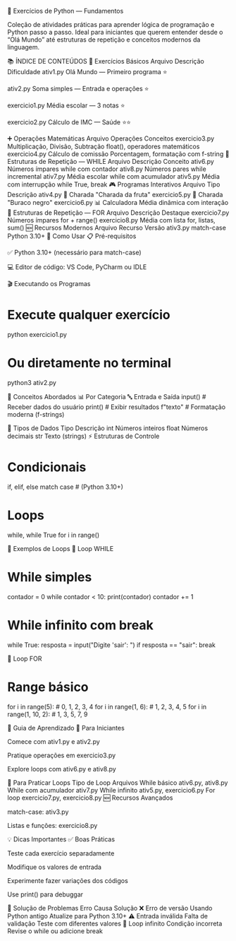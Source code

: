 🐍 Exercícios de Python — Fundamentos

Coleção de atividades práticas para aprender lógica de programação e Python passo a passo.
Ideal para iniciantes que querem entender desde o “Olá Mundo” até estruturas de repetição e conceitos modernos da linguagem.

📚 ÍNDICE DE CONTEÚDOS
🎯 Exercícios Básicos
Arquivo	Descrição	Dificuldade
ativ1.py	Olá Mundo — Primeiro programa	⭐

ativ2.py	Soma simples — Entrada e operações	⭐

exercicio1.py	Média escolar — 3 notas	⭐

exercicio2.py	Cálculo de IMC — Saúde	⭐⭐

➕ Operações Matemáticas
Arquivo	Operações	Conceitos
exercicio3.py	Multiplicação, Divisão, Subtração	float(), operadores matemáticos
exercicio4.py	Cálculo de comissão	Porcentagem, formatação com f-string
🔄 Estruturas de Repetição — WHILE
Arquivo	Descrição	Conceito
ativ6.py	Números ímpares	while com contador
ativ8.py	Números pares	while incremental
ativ7.py	Média escolar	while com acumulador
ativ5.py	Média com interrupção	while True, break
🎮 Programas Interativos
Arquivo	Tipo	Descrição
ativ4.py	🎯 Charada	"Charada da fruta"
exercicio5.py	🎯 Charada	"Buraco negro"
exercicio6.py	📊 Calculadora	Média dinâmica com interação
🔁 Estruturas de Repetição — FOR
Arquivo	Descrição	Destaque
exercicio7.py	Números ímpares	for + range()
exercicio8.py	Média com lista	for, listas, sum()
🆕 Recursos Modernos
Arquivo	Recurso	Versão
ativ3.py	match-case	Python 3.10+
🚀 Como Usar
📋 Pré-requisitos

✅ Python 3.10+ (necessário para match-case)

💻 Editor de código: VS Code, PyCharm ou IDLE

🎬 Executando os Programas
# Execute qualquer exercício
python exercicio1.py

# Ou diretamente no terminal
python3 ativ2.py

🧠 Conceitos Abordados
📊 Por Categoria
🔤 Entrada e Saída
input()     # Receber dados do usuário
print()     # Exibir resultados
f"texto"    # Formatação moderna (f-strings)

🔢 Tipos de Dados
Tipo	Descrição
int	Números inteiros
float	Números decimais
str	Texto (strings)
⚡ Estruturas de Controle
# Condicionais
if, elif, else
match case  # (Python 3.10+)

# Loops
while, while True
for i in range()

🔄 Exemplos de Loops
🔁 Loop WHILE
# While simples
contador = 0
while contador < 10:
    print(contador)
    contador += 1

# While infinito com break
while True:
    resposta = input("Digite 'sair': ")
    if resposta == "sair":
        break

🔢 Loop FOR
# Range básico
for i in range(5):          # 0, 1, 2, 3, 4
for i in range(1, 6):       # 1, 2, 3, 4, 5
for i in range(1, 10, 2):   # 1, 3, 5, 7, 9

📖 Guia de Aprendizado
🎯 Para Iniciantes

Comece com ativ1.py e ativ2.py

Pratique operações em exercicio3.py

Explore loops com ativ6.py e ativ8.py

🔄 Para Praticar Loops
Tipo de Loop	Arquivos
While básico	ativ6.py, ativ8.py
While com acumulador	ativ7.py
While infinito	ativ5.py, exercicio6.py
For loop	exercicio7.py, exercicio8.py
🆕 Recursos Avançados

match-case: ativ3.py

Listas e funções: exercicio8.py

💡 Dicas Importantes
✅ Boas Práticas

Teste cada exercício separadamente

Modifique os valores de entrada

Experimente fazer variações dos códigos

Use print() para debuggar

🐛 Solução de Problemas
Erro	Causa	Solução
❌ Erro de versão	Usando Python antigo	Atualize para Python 3.10+
⚠️ Entrada inválida	Falta de validação	Teste com diferentes valores
🔁 Loop infinito	Condição incorreta	Revise o while ou adicione break

